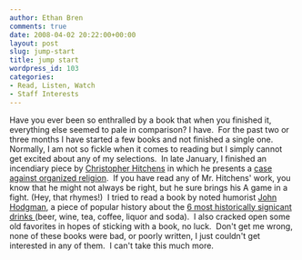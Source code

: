 ```yaml
---
author: Ethan Bren
comments: true
date: 2008-04-02 20:22:00+00:00
layout: post
slug: jump-start
title: jump start
wordpress_id: 103
categories:
- Read, Listen, Watch
- Staff Interests
---
```


Have you ever been so enthralled by a book that when you finished it, everything else seemed to pale in comparison? I have.  For the past two or three months I have started a few books and not finished a single one.  Normally, I am not so fickle when it comes to reading but I simply cannot get excited about any of my selections.  In late January, I finished an incendiary piece by [Christopher Hitchens](http://en.wikipedia.org/wiki/Christopher_hitchens) in which he presents a [case against organized religion](http://nucat.lib.neu.edu/search?/Xgod+is+not+great&SORT=D/Xgod+is+not+great&SORT=D&SUBKEY=god%20is%20not%20great/1%2C113%2C113%2CE/frameset&FF=Xgod+is+not+great&SORT=D&1%2C1%2C).  If you have read any of Mr. Hitchens' work, you know that he might not always be right, but he sure brings his A game in a fight. (Hey, that rhymes!)  I tried to read a book by noted humorist [John Hodgman](http://www.amazon.com/Areas-My-Expertise-John-Hodgman/dp/B000O17CZ6/ref=pd_bbs_sr_1?ie=UTF8&s=books&qid=1207167408&sr=1-1), a piece of popular history about the [6 most historically signicant drinks ](http://www.amazon.com/History-World-6-Glasses/dp/B000O3S2F8/ref=sr_1_1?ie=UTF8&s=books&qid=1207167299&sr=1-1)(beer, wine, tea, coffee, liquor and soda).  I also cracked open some old favorites in hopes of sticking with a book, no luck.  Don't get me wrong, none of these books were bad, or poorly written, I just couldn't get interested in any of them.  I can't take this much more.
